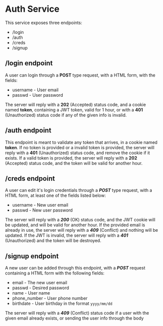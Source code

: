 # Auth Service

This service exposes three endpoints:

- /login
- /auth
- /creds
- /signup

## /login endpoint

A user can login through a **POST** type request, with a HTML form, with the fields:

- username - User email
- passwd - User password

The server will reply with a **202** (Accepted) status code, and a cookie named **token**, 
containing a JWT token, valid for 1 hour, or with a **401** (Unauthorized) status code if 
any of the given info is invalid.

## /auth endpoint

This endpoint is meant to validate any token that arrives, in a cookie named **token**.
If no token is provided or a invalid token is provided, the server will reply with a **401**
(Unauthorized) status code, and remove the cookie if it exists.
If a valid token is provided, the server will reply with a **202** (Accepted) status code, 
and the token will be valid for another hour.

## /creds endpoint

A user can edit it's login credentials through a ***POST*** type request, with a
HTML form, at least one of the fields listed below:

- username - New user email
- passwd - New user password

The server will reply with a ***200*** (OK) status code, and the JWT
cookie will be updated, and will be valid for another hour.
If the provided email is already in use, the server will reply with a 
***409*** (Conflict) and nothing will be updated. 
If the JWT is invalid, the server will reply with a ***401*** (Unauthorized)
and the token will be destroyed.

## /signup endpoint
A new user can be added through this endpoint, with a ***POST*** request
containing a HTML form with the following fields:

- email - The new user email
- passwd - Desired password
- name - User name
- phone_number - User phone number
- birthdate - User birthday in the format ``yyyy/mm/dd``

The server will reply with a ***409*** (Conflict) status code if a user with the
given email already exists, or sending the user info through the body

